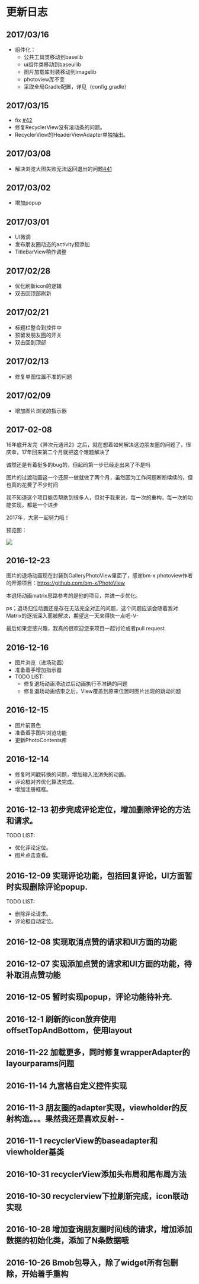 # 更新日志
## 2017/03/16
  - 组件化：
    + 公共工具类移动到baselib
    + ui组件类移动到baseuilib
    + 图片加载库封装移动到imagelib
    + photoview库不变
    + 采取全局Gradle配置，详见（config.gradle）

## 2017/03/15
  - fix [#42](https://github.com/razerdp/FriendCircle/issues/42)
  - 修复RecyclerView没有滚动条的问题。
  - RecyclerView的HeaderViewAdapter单独抽出。


## 2017/03/08
  - 解决浏览大图失败无法返回退出的问题[#41](https://github.com/razerdp/FriendCircle/issues/41)

## 2017/03/02
  - 增加popup

## 2017/03/01
  - UI微调
  - 发布朋友圈动态的activity预添加
  - TitleBarView稍作调整

## 2017/02/28
  - 优化刷新icon的逻辑
  - 双击回顶部刷新

## 2017/02/21
  - 标题栏整合到控件中
  - 预留发朋友圈的开关
  - 双击回到顶部

## 2017/02/13
  - 修复单图位置不准的问题

## 2017/02/09
  - 增加图片浏览的指示器

## 2017-02-08
16年底开发完《异次元通讯2》之后，就在想着如何解决这边朋友圈的问题了，很庆幸，17年回来第二个月就把这个难题解决了

诚然还是有着挺多的bug的，但起码第一步已经走出来了不是吗

图片的过渡动画这一个还原一做就做了两个月，虽然因为工作问题断断续续的，但也真的花费了不少时间

我不知道这个项目能否帮助到很多人，但对于我来说，每一次的重构，每一次的功能实现，都是一个进步

2017年，大家一起努力哦！

预览图：


![](https://github.com/razerdp/FriendCirclePreview/blob/master/img/2017-02-08%E5%9B%BE%E7%89%87%E9%80%80%E5%87%BA%E5%8A%A8%E7%94%BB.gif)


## 2016-12-23
图片的退场动画现在封装到GalleryPhotoView里面了，感谢bm-x photoview作者的开源项目：https://github.com/bm-x/PhotoView

本退场动画matrix思路参考的是他的项目，并进一步优化。

ps；退场归位动画还是存在无法完全对正的问题，这个问题应该会随着我对Matrix的逐渐深入而被解决，期望这一天来得快一点吧-V-

最后如果您感兴趣，我真的很欢迎您来项目一起讨论或者pull request


## 2016-12-16
 - 图片浏览（进场动画）
 - 准备着手增加指示器
 - TODO LIST:
    + 修复退场动画滑动过后动画执行不准确的问题
    + 修复退场动画结束之后，View覆盖到原来位置时图片出现的跳动问题

## 2016-12-15
 - 图片前景色
 - 准备着手图片浏览功能
 - 更新PhotoContents库

## 2016-12-14
 - 修复时间戳转换的问题，增加输入法消失的动画。
 - 评论框对齐优化算法完成。
 - 增加注册框框。

## 2016-12-13 初步完成评论定位，增加删除评论的方法和请求。
TODO LIST:
 - 优化评论定位。
 - 图片点击查看。

## 2016-12-09 实现评论功能，包括回复评论，UI方面暂时实现删除评论popup.
TODO LIST:
 - 删除评论请求。
 - 评论框自动定位。

## 2016-12-08 实现取消点赞的请求和UI方面的功能

## 2016-12-07 实现添加点赞的请求和UI方面的功能，待补取消点赞功能

## 2016-12-05 暂时实现popup，评论功能待补充.

## 2016-12-1 刷新的icon放弃使用offsetTopAndBottom，使用layout

## 2016-11-22 加载更多，同时修复wrapperAdapter的layourparams问题

## 2016-11-14 九宫格自定义控件实现

## 2016-11-3 朋友圈的adapter实现，viewholder的反射构造。。。果然我还是喜欢反射- -

## 2016-11-1 recyclerView的baseadapter和viewholder基类

## 2016-10-31 recyclerView添加头布局和尾布局方法

## 2016-10-30 recyclerview下拉刷新完成，icon联动实现

## 2016-10-28 增加查询朋友圈时间线的请求，增加添加数据的初始化类，添加了N条数据哦

## 2016-10-26 Bmob包导入，除了widget所有包删除，开始着手重构
